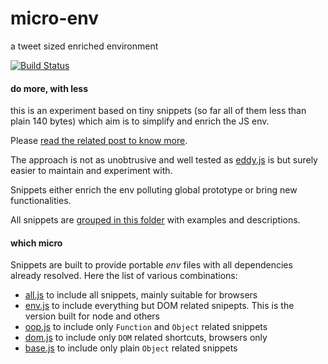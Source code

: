 micro-env
=========

a tweet sized enriched environment

[![Build Status](https://travis-ci.org/WebReflection/micro-env.svg)](https://travis-ci.org/WebReflection/micro-env)


#### do more, with less
this is an experiment based on tiny snippets (so far all of them less than plain 140 bytes) which aim is to simplify and enrich the JS env.

Please [read the related post to know more](http://webreflection.blogspot.com/2014/05/micro-env-tweet-sized-enriched.html).

The approach is not as unobtrusive and well tested as [eddy.js](https://github.com/WebReflection/eddy#event-driven-js) is but surely easier to maintain and experiment with.

Snippets either enrich the env polluting global prototype or bring new functionalities.

All snippets are [grouped in this folder](src/) with examples and descriptions.


#### which micro
Snippets are built to provide portable *env* files with all dependencies already resolved.
Here the list of various combinations:

  * [all.js](build/all.js) to include all snippets, mainly suitable for browsers
  * [env.js](build/env.js) to include everything but DOM related snipepts. This is the version built for node and others
  * [oop.js](build/oop.js) to include only `Function` and `Object` related snippets
  * [dom.js](build/dom.js) to include only `DOM` related shortcuts, browsers only
  * [base.js](build/base.js) to include only plain `Object` related snippets